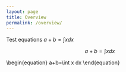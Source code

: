 ```yaml
---
layout: page
title: Overview
permalink: /overview/
---
```


Test equations $a+b=\int x dx$

$$a+b=\int x dx$$

\begin{equation}
a+b=\int x dx
\end{equation}